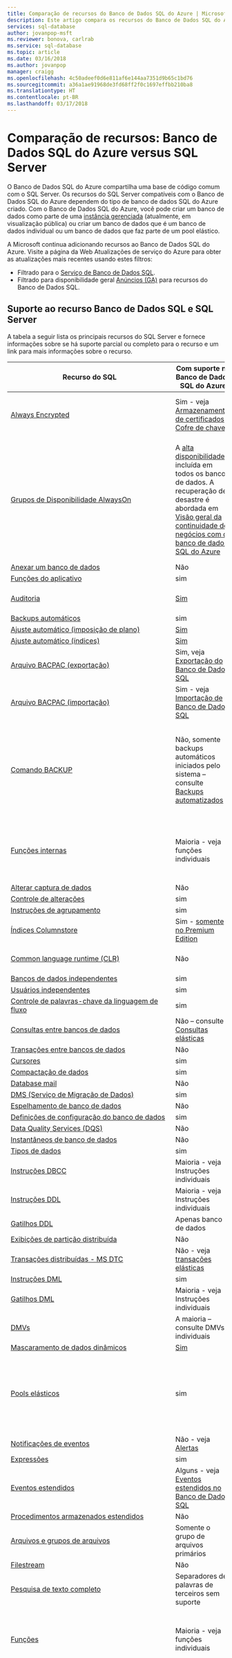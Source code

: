 ```yaml
---
title: Comparação de recursos do Banco de Dados SQL do Azure | Microsoft Docs
description: Este artigo compara os recursos do Banco de Dados SQL do Azure e as Instâncias Gerenciadas entre si e com o SQL Server.
services: sql-database
author: jovanpop-msft
ms.reviewer: bonova, carlrab
ms.service: sql-database
ms.topic: article
ms.date: 03/16/2018
ms.author: jovanpop
manager: craigg
ms.openlocfilehash: 4c50adeef0d6e811af6e144aa7351d9b65c1bd76
ms.sourcegitcommit: a36a1ae91968de3fd68ff2f0c1697effbb210ba8
ms.translationtype: HT
ms.contentlocale: pt-BR
ms.lasthandoff: 03/17/2018
---
```

# <a name="feature-comparison-azure-sql-database-versus-sql-server"></a>Comparação de recursos: Banco de Dados SQL do Azure versus SQL Server 

O Banco de Dados SQL do Azure compartilha uma base de código comum com o SQL Server. Os recursos do SQL Server compatíveis com o Banco de Dados SQL do Azure dependem do tipo de banco de dados SQL do Azure criado. Com o Banco de Dados SQL do Azure, você pode criar um banco de dados como parte de uma [instância gerenciada](sql-database-managed-instance.md) (atualmente, em visualização pública) ou criar um banco de dados que é um banco de dados individual ou um banco de dados que faz parte de um pool elástico. 

A Microsoft continua adicionando recursos ao Banco de Dados SQL do Azure. Visite a página da Web Atualizações de serviço do Azure para obter as atualizações mais recentes usando estes filtros:

* Filtrado para o [Serviço de Banco de Dados SQL](https://azure.microsoft.com/updates/?service=sql-database).
* Filtrado para disponibilidade geral [Anúncios (GA)](http://azure.microsoft.com/updates/?service=sql-database&update-type=general-availability) para recursos do Banco de Dados SQL.

## <a name="sql-server-and-sql-database-feature-support"></a>Suporte ao recurso Banco de Dados SQL e SQL Server

A tabela a seguir lista os principais recursos do SQL Server e fornece informações sobre se há suporte parcial ou completo para o recurso e um link para mais informações sobre o recurso. 

| **Recurso do SQL** | **Com suporte no Banco de Dados SQL do Azure** | **Instância Gerenciada (versão prévia)** |
| --- | --- | --- |
| [Always Encrypted](https://docs.microsoft.com/sql/relational-databases/security/encryption/always-encrypted-database-engine) | Sim - veja [Armazenamento de certificados](sql-database-always-encrypted.md) e [Cofre de chaves](sql-database-always-encrypted-azure-key-vault.md) | Sim - veja [Armazenamento de certificados](sql-database-always-encrypted.md) e [Cofre de chaves](sql-database-always-encrypted-azure-key-vault.md) |
| [Grupos de Disponibilidade AlwaysOn](https://docs.microsoft.com/sql/database-engine/availability-groups/windows/always-on-availability-groups-sql-server) | A [alta disponibilidade](sql-database-high-availability.md) é incluída em todos os bancos de dados. A recuperação de desastre é abordada em [Visão geral da continuidade de negócios com o banco de dados SQL do Azure](sql-database-business-continuity.md) | A [alta disponibilidade](sql-database-high-availability.md) é incluída em todos os bancos de dados. A recuperação de desastre é abordada em [Visão geral da continuidade de negócios com o banco de dados SQL do Azure](sql-database-business-continuity.md) |
| [Anexar um banco de dados](https://docs.microsoft.com/sql/relational-databases/databases/attach-a-database) | Não  | Não  |
| [Funções do aplicativo](https://docs.microsoft.com/sql/relational-databases/security/authentication-access/application-roles) | sim | sim |
|[Auditoria](https://docs.microsoft.com/sql/relational-databases/security/auditing/sql-server-audit-database-engine) | [Sim](sql-database-auditing.md)| Sim – consulte [Diferenças de auditoria](sql-database-managed-instance-transact-sql-information.md#auditing) |
| [Backups automáticos](sql-database-automated-backups.md) | sim | sim |
| [Ajuste automático (imposição de plano)](https://docs.microsoft.com/sql/relational-databases/automatic-tuning/automatic-tuning)| [Sim](sql-database-automatic-tuning.md)| [Sim](https://docs.microsoft.com/sql/relational-databases/automatic-tuning/automatic-tuning) |
| [Ajuste automático (índices)](https://docs.microsoft.com/sql/relational-databases/automatic-tuning/automatic-tuning)| [Sim](sql-database-automatic-tuning.md)| Não  |
| [Arquivo BACPAC (exportação)](https://docs.microsoft.com/sql/relational-databases/data-tier-applications/export-a-data-tier-application) | Sim, veja [Exportação do Banco de Dados SQL](sql-database-export.md) | sim |
| [Arquivo BACPAC (importação)](https://docs.microsoft.com/sql/relational-databases/data-tier-applications/import-a-bacpac-file-to-create-a-new-user-database) | Sim - veja [Importação de Banco de Dados SQL](sql-database-import.md) | sim |
| [Comando BACKUP](https://docs.microsoft.com/sql/t-sql/statements/backup-transact-sql) | Não, somente backups automáticos iniciados pelo sistema – consulte [Backups automatizados](sql-database-automated-backups.md) | Backups automatizados iniciados pelo sistema e backups somente cópia iniciados pelo usuário – consulte [Diferenças de backup](sql-database-managed-instance-transact-sql-information.md#backup) |
| [Funções internas](https://docs.microsoft.com/sql/t-sql/functions/functions) | Maioria - veja funções individuais | Sim – consulte [Diferenças entre procedimentos armazenados, funções e gatilhos](sql-database-managed-instance-transact-sql-information.md#stored-procedures-functions-triggers) |
| [Alterar captura de dados](https://docs.microsoft.com/sql/relational-databases/track-changes/about-change-data-capture-sql-server) | Não  | sim |
| [Controle de alterações](https://docs.microsoft.com/sql/relational-databases/track-changes/about-change-tracking-sql-server) | sim |sim |
| [Instruções de agrupamento](https://docs.microsoft.com/sql/t-sql/statements/collations) | sim | sim |
| [Índices Columnstore](https://docs.microsoft.com/sql/relational-databases/indexes/columnstore-indexes-overview) | Sim - [somente no Premium Edition](https://docs.microsoft.com/sql/relational-databases/indexes/columnstore-indexes-overview) |sim |
| [Common language runtime (CLR)](https://docs.microsoft.com/sql/relational-databases/clr-integration/common-language-runtime-clr-integration-programming-concepts) | Não  | Sim – consulte [Diferenças do CLR](sql-database-managed-instance-transact-sql-information.md#clr) |
| [Bancos de dados independentes](https://docs.microsoft.com/sql/relational-databases/databases/contained-databases) | sim | sim |
| [Usuários independentes](https://docs.microsoft.com/sql/relational-databases/security/contained-database-users-making-your-database-portable) | sim | sim |
| [Controle de palavras-chave da linguagem de fluxo](https://docs.microsoft.com/sql/t-sql/language-elements/control-of-flow) | sim | sim |
| [Consultas entre bancos de dados](https://docs.microsoft.com/sql/relational-databases/linked-servers/linked-servers-database-engine) | Não – consulte [Consultas elásticas](sql-database-elastic-query-overview.md) | Sim, além de [Consultas elásticas](sql-database-elastic-query-overview.md) |
| [Transações entre bancos de dados](https://docs.microsoft.com/sql/relational-databases/linked-servers/linked-servers-database-engine) | Não  | sim |
| [Cursores](https://docs.microsoft.com/sql/t-sql/language-elements/cursors-transact-sql) | sim |sim | 
| [Compactação de dados](https://docs.microsoft.com/sql/relational-databases/data-compression/data-compression) | sim |sim |
| [Database mail](https://docs.microsoft.com/sql/relational-databases/database-mail/database-mail) | Não  | sim |
| [DMS (Serviço de Migração de Dados)](https://docs.microsoft.com/sql/dma/dma-overview) | sim | sim |
| [Espelhamento de banco de dados](https://docs.microsoft.com/sql/database-engine/database-mirroring/database-mirroring-sql-server) | Não  | Não  |
| [Definições de configuração do banco de dados](https://docs.microsoft.com/sql/t-sql/statements/alter-database-scoped-configuration-transact-sql) | sim | sim |
| [Data Quality Services (DQS)](https://docs.microsoft.com/sql/data-quality-services/data-quality-services) | Não  | Não  |
| [Instantâneos de banco de dados](https://docs.microsoft.com/sql/relational-databases/databases/database-snapshots-sql-server) | Não  | Não  |
| [Tipos de dados](https://docs.microsoft.com/sql/t-sql/data-types/data-types-transact-sql) | sim |sim |
| [Instruções DBCC](https://docs.microsoft.com/sql/t-sql/database-console-commands/dbcc-transact-sql) | Maioria - veja Instruções individuais | Sim – consulte [Diferenças do DBCC](sql-database-managed-instance-transact-sql-information.md#dbcc) |
| [Instruções DDL](https://docs.microsoft.com/sql/t-sql/statements/statements) | Maioria - veja Instruções individuais | Sim – consulte [Diferenças do T-SQL](sql-database-managed-instance-transact-sql-information.md) |
| [Gatilhos DDL](https://docs.microsoft.com/sql/relational-databases/triggers/ddl-triggers) | Apenas banco de dados |  sim |
| [Exibições de partição distribuída](https://docs.microsoft.com/sql/t-sql/statements/create-view-transact-sql#partitioned-views) | Não  | sim |
| [Transações distribuídas - MS DTC](https://docs.microsoft.com/sql/relational-databases/native-client-ole-db-transactions/supporting-distributed-transactions) | Não - veja [transações elásticas](sql-database-elastic-transactions-overview.md) |  Não - veja [transações elásticas](sql-database-elastic-transactions-overview.md) |
| [Instruções DML](https://docs.microsoft.com/sql/t-sql/queries/queries) | sim | sim |
| [Gatilhos DML](https://docs.microsoft.com/sql/relational-databases/triggers/create-dml-triggers) | Maioria - veja Instruções individuais |  sim |
| [DMVs](https://docs.microsoft.com/sql/relational-databases/system-dynamic-management-views/system-dynamic-management-views) | A maioria – consulte DMVs individuais |  Sim – consulte [Diferenças do T-SQL](sql-database-managed-instance-transact-sql-information.md) |
|[Mascaramento de dados dinâmicos](https://docs.microsoft.com/sql/relational-databases/security/dynamic-data-masking)|[Sim](sql-database-dynamic-data-masking-get-started.md)| sim |
| [Pools elásticos](sql-database-elastic-pool.md) | sim | uma única Instância Gerenciada pode ter vários bancos de dados que compartilham o mesmo pool de recursos |
| [Notificações de eventos](https://docs.microsoft.com/sql/relational-databases/service-broker/event-notifications) | Não - veja [Alertas](sql-database-insights-alerts-portal.md) | sim |
| [Expressões](https://docs.microsoft.com/sql/t-sql/language-elements/expressions-transact-sql) |sim | sim |
| [Eventos estendidos](https://docs.microsoft.com/sql/relational-databases/extended-events/extended-events) | Alguns - veja [Eventos estendidos no Banco de Dados SQL](sql-database-xevent-db-diff-from-svr.md) | Sim – consulte [Diferenças de eventos estendidos ](sql-database-managed-instance-transact-sql-information.md#extended-events) |
| [Procedimentos armazenados estendidos](https://docs.microsoft.com/sql/relational-databases/extended-stored-procedures-programming/creating-extended-stored-procedures) | Não  | Não  |
[Arquivos e grupos de arquivos](https://docs.microsoft.com/sql/relational-databases/databases/database-files-and-filegroups) | Somente o grupo de arquivos primários | sim |
| [Filestream](https://docs.microsoft.com/sql/relational-databases/blob/filestream-sql-server) | Não  | Não  |
| [Pesquisa de texto completo](https://docs.microsoft.com/sql/relational-databases/search/full-text-search) |  Separadores de palavras de terceiros sem suporte |Separadores de palavras de terceiros sem suporte |
| [Funções](https://docs.microsoft.com/sql/t-sql/functions/functions) | Maioria - veja funções individuais | Sim – consulte [Diferenças entre procedimentos armazenados, funções e gatilhos](sql-database-managed-instance-transact-sql-information.md#stored-procedures-functions-triggers) |
| [Restauração geográfica](sql-database-recovery-using-backups.md#geo-restore) | sim | Não – você pode restaurar backups completos COPY_ONLY feitos periodicamente – consulte [Diferenças de backup](sql-database-managed-instance-transact-sql-information.md#backup) e [Diferenças de restauração](sql-database-managed-instance-transact-sql-information.md#restore-statement). |
| [Replicação geográfica](sql-database-geo-replication-overview.md) | sim | Não  |
| [Processamento de grafo](https://docs.microsoft.com/sql/relational-databases/graphs/sql-graph-overview) | sim | sim |
| [Otimização na memória](https://docs.microsoft.com/sql/relational-databases/in-memory-oltp/in-memory-oltp-in-memory-optimization) | Sim - [somente no Premium Edition](sql-database-in-memory.md) | Não  |
| [Suporte a dados JSON](https://docs.microsoft.com/sql/relational-databases/json/json-data-sql-server) | sim | sim |
| [Elementos de linguagem](https://docs.microsoft.com/sql/t-sql/language-elements/language-elements-transact-sql) | Maioria - veja elementos individuais |  Sim – consulte [Diferenças do T-SQL](sql-database-managed-instance-transact-sql-information.md) |
| [Servidores vinculados](https://docs.microsoft.com/sql/relational-databases/linked-servers/linked-servers-database-engine) | Não - veja [Consulta elástica](sql-database-elastic-query-horizontal-partitioning.md) | Somente para o SQL Server |
| [Envio de logs](https://docs.microsoft.com/sql/database-engine/log-shipping/about-log-shipping-sql-server) | A [alta disponibilidade](sql-database-high-availability.md) é incluída em todos os bancos de dados. A recuperação de desastre é abordada em [Visão geral da continuidade de negócios com o banco de dados SQL do Azure](sql-database-business-continuity.md) |A [alta disponibilidade](sql-database-high-availability.md) é incluída em todos os bancos de dados. A recuperação de desastre é abordada em [Visão geral da continuidade de negócios com o banco de dados SQL do Azure](sql-database-business-continuity.md) |
| [Master Data Services (MDS)](https://docs.microsoft.com/sql/master-data-services/master-data-services-overview-mds) | Não  | Não  |
| [Log mínimo na importação em massa](https://docs.microsoft.com/sql/relational-databases/import-export/prerequisites-for-minimal-logging-in-bulk-import) | Não  | Não  |
| [Modificação dos dados do sistema](https://docs.microsoft.com/sql/relational-databases/databases/system-databases) | Não  | sim |
| [Operações de índice online](https://docs.microsoft.com/sql/relational-databases/indexes/perform-index-operations-online) | sim | sim |
| [Operadores](https://docs.microsoft.com/sql/t-sql/language-elements/operators-transact-sql) | Maioria - veja operadores individuais |Sim – consulte [Diferenças do T-SQL](sql-database-managed-instance-transact-sql-information.md) |
| [Particionamento](https://docs.microsoft.com/sql/relational-databases/partitions/partitioned-tables-and-indexes) | sim | sim |
| [Restauração pontual de banco de dados](https://docs.microsoft.com/sql/relational-databases/backup-restore/restore-a-sql-server-database-to-a-point-in-time-full-recovery-model) | Sim - veja [Recuperação do Banco de Dados SQL](sql-database-recovery-using-backups.md#point-in-time-restore) | Sim - veja [Recuperação do Banco de Dados SQL](sql-database-recovery-using-backups.md#point-in-time-restore) |
| [Polybase](https://docs.microsoft.com/sql/relational-databases/polybase/polybase-guide) | Não  | Não  |
| [Gerenciamento baseado em políticas](https://docs.microsoft.com/sql/relational-databases/policy-based-management/administer-servers-by-using-policy-based-management) | Não  | Não  |
| [Predicados](https://docs.microsoft.com/sql/t-sql/queries/predicates) | sim | sim |
| [R Services](https://docs.microsoft.com/sql/advanced-analytics/r-services/sql-server-r-services) | Versão de teste; consulte [O que há de novo em aprendizado de máquina](https://docs.microsoft.com/sql/advanced-analytics/what-s-new-in-sql-server-machine-learning-services)  | Não  |
| [Resource governor](https://docs.microsoft.com/sql/relational-databases/resource-governor/resource-governor) | Não  | Não  |
| [Instruções RESTORE](https://docs.microsoft.com/sql/t-sql/statements/restore-statements-for-restoring-recovering-and-managing-backups-transact-sql) | Não  | Sim – consulte [Diferenças de restauração](sql-database-managed-instance-transact-sql-information.md#restore-statement) |
| [Restaurar banco de dados desde o backup](https://docs.microsoft.com/sql/relational-databases/backup-restore/back-up-and-restore-of-sql-server-databases#restore-data-backups) | Somente de backups automatizados – consulte [Recuperação do Banco de Dados SQL](sql-database-recovery-using-backups.md) | De backups automatizados – consulte [Recuperação do Banco de Dados SQL](sql-database-recovery-using-backups.md) e de backups completos – consulte [Diferenças de backup](sql-database-managed-instance-transact-sql-information.md#backup) |
| [Segurança em Nível de Linha](https://docs.microsoft.com/sql/relational-databases/security/row-level-security) | sim | sim |
| [Pesquisa semântica](https://docs.microsoft.com/sql/relational-databases/search/semantic-search-sql-server) | Não  | Não  |
| [Números de sequência](https://docs.microsoft.com/sql/relational-databases/sequence-numbers/sequence-numbers) | sim | sim |
| [Service Broker](https://docs.microsoft.com/sql/database-engine/configure-windows/sql-server-service-broker) | Não  | Sim – consulte [Diferenças do Service Broker](sql-database-managed-instance-transact-sql-information.md#service-broker) |
| [Definições de configuração do servidor](https://docs.microsoft.com/sql/database-engine/configure-windows/server-configuration-options-sql-server) | Não  | Sim – consulte [Diferenças do T-SQL](sql-database-managed-instance-transact-sql-information.md) |
| [Instruções Set](https://docs.microsoft.com/sql/t-sql/statements/set-statements-transact-sql) | Maioria - veja Instruções individuais | Sim – consulte [Diferenças do T-SQL](sql-database-managed-instance-transact-sql-information.md)|
| [SMO](https://docs.microsoft.com/sql/relational-databases/server-management-objects-smo/sql-server-management-objects-smo-programming-guide) | sim | sim |
| [Espacial](https://docs.microsoft.com/sql/relational-databases/spatial/spatial-data-sql-server) | sim | sim |
| [Sincronização de Dados SQL](sql-database-get-started-sql-data-sync.md) | sim | sim |
| [SQL Operations Studio](https://docs.microsoft.com/sql/sql-operations-studio/what-is) | sim | sim |
| [SQL Server Agent](https://docs.microsoft.com/sql/ssms/agent/sql-server-agent) | Não – consulte [Trabalhos elásticos](sql-database-elastic-jobs-getting-started.md) | Sim – consulte [Diferenças do SQL Server Agent](sql-database-managed-instance-transact-sql-information.md#sql-server-agent) |
| [SQL Server Analysis Services (SSAS)](https://docs.microsoft.com/sql/analysis-services/analysis-services) | Não – consulte [Azure Analysis Services](https://azure.microsoft.com/services/analysis-services/) | Não, veja [Azure Analysis Services](https://azure.microsoft.com/services/analysis-services/) |
| [Auditoria do SQL Server](https://docs.microsoft.com/sql/relational-databases/security/auditing/sql-server-audit-database-engine) | Não - veja [auditoria do Banco de Dados SQL](sql-database-auditing.md) | Sim – consulte [Diferenças de auditoria](sql-database-managed-instance-transact-sql-information.md#auditing) |
| [SSDT (SQL Server Data Tools)] (https://docs.microsoft.com/sql/ssdt/download-sql-server-data-tools-ssdt) | sim | sim |
| [SQL Server Integration Services (SSIS)](https://docs.microsoft.com/sql/integration-services/sql-server-integration-services) | Parcial – não há suporte para o desenvolvimento de pacotes no SQL Server Data Tools. | Não. Não em Visualização Pública |
| [SQL Server Management Studio (SSMS)](https://docs.microsoft.com/sql/ssms/download-sql-server-management-studio-ssms) | sim | sim |
| [SQL Server PowerShell](https://docs.microsoft.com/sql/relational-databases/scripting/sql-server-powershell) | sim | sim |
| [SQL Server Profiler](https://docs.microsoft.com/sql/tools/sql-server-profiler/sql-server-profiler) | Não - veja [Eventos estendidos](sql-database-xevent-db-diff-from-svr.md) | sim |
| [Replicação do SQL Server](https://docs.microsoft.com/sql/relational-databases/replication/sql-server-replication) | [Somente assinante de replicação de instantâneo e transacional](sql-database-cloud-migrate.md) | Não  |
| [SQL Server Reporting Services (SSRS)](https://docs.microsoft.com/sql/reporting-services/create-deploy-and-manage-mobile-and-paginated-reports) | Não – [consulte Power BI](https://docs.microsoft.com/power-bi/) | Não – [consulte Power BI](https://docs.microsoft.com/power-bi/) |
| [Procedimentos armazenados](https://docs.microsoft.com/sql/relational-databases/stored-procedures/stored-procedures-database-engine) | sim | sim |
| [Funções armazenadas do sistema](https://docs.microsoft.com/sql/relational-databases/system-functions/system-functions-for-transact-sql) | Maioria - veja funções individuais | Sim – consulte [Diferenças entre procedimentos armazenados, funções e gatilhos](sql-database-managed-instance-transact-sql-information.md#stored-procedures-functions-triggers) |
| [Procedimentos armazenados do sistema](https://docs.microsoft.com/sql/relational-databases/system-stored-procedures/system-stored-procedures-transact-sql) | Alguns - veja procedimentos armazenados individuais | Sim – consulte [Diferenças entre procedimentos armazenados, funções e gatilhos](sql-database-managed-instance-transact-sql-information.md#stored-procedures-functions-triggers) |
| [Tabelas do sistema](https://docs.microsoft.com/sql/relational-databases/system-tables/system-tables-transact-sql) | Alguns - veja tabelas individuais | Sim – consulte [Diferenças do T-SQL](sql-database-managed-instance-transact-sql-information.md) |
| [Exibições do catálogo do sistema](https://docs.microsoft.com/sql/relational-databases/system-catalog-views/catalog-views-transact-sql) | Alguns - veja exibições individuais | Sim – consulte [Diferenças do T-SQL](sql-database-managed-instance-transact-sql-information.md) |
| [Tabelas temporárias](https://docs.microsoft.com/sql/t-sql/statements/create-table-transact-sql#database-scoped-global-temporary-tables-azure-sql-database) | Tabelas locais e temporárias globais no escopo do banco de dados | Tabelas locais e temporárias globais no escopo da instância |
| [Tabelas temporais](https://docs.microsoft.com/sql/relational-databases/tables/temporal-tables) | sim | sim |
| [Sinalizadores de rastreamento](https://docs.microsoft.com/sql/t-sql/database-console-commands/dbcc-traceon-trace-flags-transact-sql) | Não  | Não  |
| [Variáveis](https://docs.microsoft.com/sql/t-sql/language-elements/variables-transact-sql) | sim | sim |
| [Transparent data encryption (TDE)](https://docs.microsoft.com/sql/relational-databases/security/encryption/transparent-data-encryption-tde) | sim | Não. Não em Visualização Pública |
[Rede virtual](../virtual-network/virtual-networks-overview.md) | Parcial – consulte [Pontos de extremidade de VNET](sql-database-vnet-service-endpoint-rule-overview.md) | Sim, somente no modelo do Resource Manager |
| [Clustering de Failover do Windows Server](https://docs.microsoft.com/sql/sql-server/failover-clusters/windows/windows-server-failover-clustering-wsfc-with-sql-server) | A [alta disponibilidade](sql-database-high-availability.md) é incluída em todos os bancos de dados. A recuperação de desastre é abordada em [Visão geral da continuidade de negócios com o banco de dados SQL do Azure](sql-database-business-continuity.md) | A [alta disponibilidade](sql-database-high-availability.md) é incluída em todos os bancos de dados. A recuperação de desastre é abordada em [Visão geral da continuidade de negócios com o banco de dados SQL do Azure](sql-database-business-continuity.md) |
| [Índices XML](https://docs.microsoft.com/sql/t-sql/statements/create-xml-index-transact-sql) | sim | sim |

## <a name="next-steps"></a>Próximas etapas

- Para obter informações sobre o serviço do Banco de Dados SQL do Azure, consulte [O que é o Banco de Dados SQL?](sql-database-technical-overview.md)
- Para obter informações sobre uma Instância Gerenciada, consulte [O que é uma Instância Gerenciada?](sql-database-managed-instance.md).
